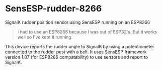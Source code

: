 # SensESP-rudder-8266
SignalK rudder position sensor using SensESP running on an ESP8266

> I had to use an ESP8266 because I was out of ESP32's. But it works well so I've kept it running.

This device reports the rudder angle to SignalK by using a potentiometer connected to the rudder post with a belt. It uses SensESP framework version 1.07 (for ESP8266 compatability) to use sensors and report to SignalK.
